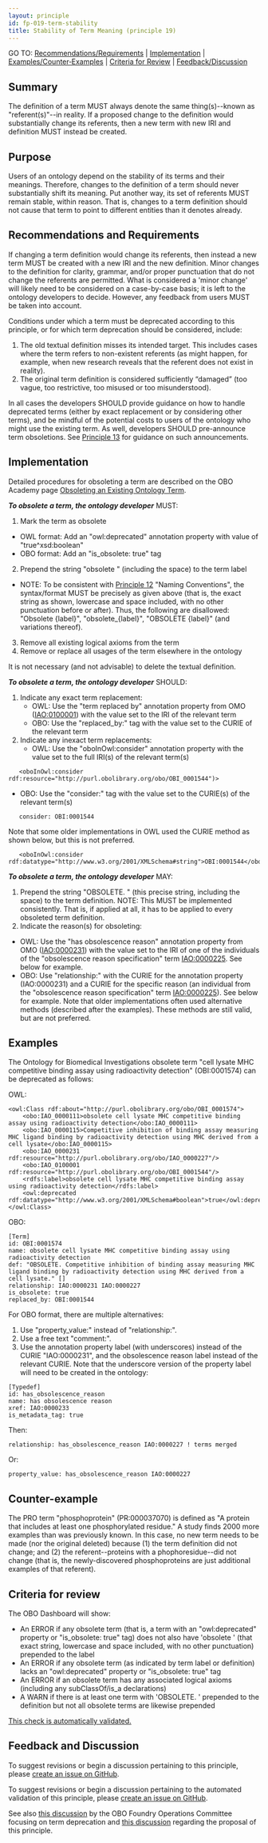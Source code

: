 ```yaml
---
layout: principle
id: fp-019-term-stability
title: Stability of Term Meaning (principle 19)
---
```


GO TO: [Recommendations/Requirements](#recommendations-and-requirements) &#124; [Implementation](#implementation) &#124; [Examples/Counter&#8209;Examples](#examples) &#124; [Criteria&nbsp;for&nbsp;Review](#criteria-for-review) &#124; [Feedback/Discussion](#feedback-and-discussion)

Summary
-------

The definition of a term MUST always denote the same thing(s)--known as "referent(s)"--in reality. If a proposed change to the definition would substantially change its referents, then a new term with new IRI and definition MUST instead be created.

Purpose
-------

Users of an ontology depend on the stability of its terms and their meanings. Therefore, changes to the definition of a term should never substantially shift its meaning. Put another way, its set of referents MUST remain stable, within reason. That is, changes to a term definition should not cause that term to point to different entities than it denotes already.

Recommendations and Requirements
-------

If changing a term definition would change its referents, then instead a new term MUST be created with a new IRI and the new definition. Minor changes to the definition for clarity, grammar, and/or proper punctuation that do not change the referents are permitted. What is considered a 'minor change' will likely need to be considered on a case-by-case basis; it is left to the ontology developers to decide. However, any feedback from users MUST be taken into account.

Conditions under which a term must be deprecated according to this principle, or for which term deprecation should be considered, include:

1) The old textual definition misses its intended target. This includes cases where the term refers to non-existent referents (as might happen, for example, when new research reveals that the referent does not exist in reality).
1) The original term definition is considered sufficiently “damaged” (too vague, too restrictive, too misused or too misunderstood).

In all cases the developers SHOULD provide guidance on how to handle deprecated terms (either by exact replacement or by considering other terms), and be mindful of the potential costs to users of the ontology who might use the existing term. As well, developers SHOULD pre-announce term obsoletions. See [Principle 13](http://obofoundry.org/principles/fp-013-notification.html) for guidance on such announcements.

Implementation
-------

Detailed procedures for obsoleting a term are described on the OBO Academy page [Obsoleting an Existing Ontology Term](https://oboacademy.github.io/obook/howto/obsolete-term/). 

<i><b>To obsolete a term, the ontology developer</b></i> MUST:
1) Mark the term as obsolete
  - OWL format: Add an "owl:deprecated" annotation property with value of "true^xsd:boolean"
  - OBO format: Add an "is_obsolete: true" tag
2) Prepend the string "obsolete " (including the space) to the term label
  - NOTE: To be consistent with [Principle 12](https://obofoundry.org/principles/fp-012-naming-conventions.html) "Naming Conventions", the syntax/format MUST be precisely as given above (that is, the exact string as shown, lowercase and space included, with no other punctuation before or after). Thus, the following are disallowed: "Obsolete {label}", "obsolete_{label}", "OBSOLETE {label}" (and variations thereof).
3) Remove all existing logical axioms from the term
4) Remove or replace all usages of the term elsewhere in the ontology

It is not necessary (and not advisable) to delete the textual definition.

<i><b>To obsolete a term, the ontology developer</b></i> SHOULD:
1) Indicate any exact term replacement:
   -  OWL: Use the "term replaced by" annotation property from OMO ([IAO:0100001](http://purl.obolibrary.org/obo/IAO_0100001)) with the value set to the IRI of the relevant term
   -  OBO: Use the "replaced_by:" tag with the value set to the CURIE of the relevant term
2) Indicate any inexact term replacements:
   -  OWL: Use the "oboInOwl:consider" annotation property with the value set to the full IRI(s) of the relevant term(s)
```
   <oboInOwl:consider rdf:resource="http://purl.obolibrary.org/obo/OBI_0001544")>
``` 

   -  OBO: Use the "consider:" tag with the value set to the CURIE(s) of the relevant term(s)
```
   consider: OBI:0001544
```

Note that some older implementations in OWL used the CURIE method as shown below, but this is not preferred.

```
   <oboInOwl:consider rdf:datatype="http://www.w3.org/2001/XMLSchema#string">OBI:0001544</oboInOwl:consider>
```
<i><b>To obsolete a term, the ontology developer</b></i> MAY:

1) Prepend the string "OBSOLETE. " (this precise string, including the space) to the term definition. NOTE: This MUST be implemented consistently. That is, if applied at all, it has to be applied to every obsoleted term definition.
2) Indicate the reason(s) for obsoleting:
  -  OWL: Use the "has obsolescence reason" annotation property from OMO ([IAO:0000231](http://purl.obolibrary.org/obo/IAO_0000231)) with the value set to the IRI of one of the individuals of the "obsolescence reason specification" term [IAO:0000225](http://purl.obolibrary.org/obo/IAO_0000225). See below for example.
  -  OBO: Use "relationship:" with the CURIE for the annotation property (IAO:0000231) and a CURIE for the specific reason (an individual from the "obsolescence reason specification" term [IAO:0000225](http://purl.obolibrary.org/obo/IAO_0000225)). See below for example. Note that older implementations often used alternative methods (described after the examples). These methods are still valid, but are not preferred.

Examples
-------

The Ontology for Biomedical Investigations obsolete term "cell lysate MHC competitive binding assay using radioactivity detection" (OBI:0001574) can be deprecated as follows:

OWL: 
```
<owl:Class rdf:about="http://purl.obolibrary.org/obo/OBI_0001574">
    <obo:IAO_0000111>obsolete cell lysate MHC competitive binding assay using radioactivity detection</obo:IAO_0000111>
    <obo:IAO_0000115>Competitive inhibition of binding assay measuring MHC ligand binding by radioactivity detection using MHC derived from a cell lysate</obo:IAO_0000115>
    <obo:IAO_0000231 rdf:resource="http://purl.obolibrary.org/obo/IAO_0000227"/>
    <obo:IAO_0100001 rdf:resource="http://purl.obolibrary.org/obo/OBI_0001544"/>
    <rdfs:label>obsolete cell lysate MHC competitive binding assay using radioactivity detection</rdfs:label>
    <owl:deprecated rdf:datatype="http://www.w3.org/2001/XMLSchema#boolean">true</owl:deprecated>
</owl:Class>
```

OBO: 
```
[Term]
id: OBI:0001574
name: obsolete cell lysate MHC competitive binding assay using radioactivity detection
def: "OBSOLETE. Competitive inhibition of binding assay measuring MHC ligand binding by radioactivity detection using MHC derived from a cell lysate." []
relationship: IAO:0000231 IAO:0000227
is_obsolete: true
replaced_by: OBI:0001544
```
For OBO format, there are multiple alternatives:
1) Use "property_value:" instead of "relationship:".
1) Use a free text "comment:". 
1) Use the annotation property label (with underscores) instead of the CURIE "IAO:0000231", and the obsolescence reason label instead of the relevant CURIE. Note that the underscore version of the property label will need to be created in the ontology:
```
[Typedef]
id: has_obsolescence_reason
name: has obsolescence reason
xref: IAO:0000233
is_metadata_tag: true
```
Then:
```
relationship: has_obsolescence_reason IAO:0000227 ! terms merged
```
Or:
```
property_value: has_obsolescence_reason IAO:0000227
```

Counter-example
-------

The PRO term "phosphoprotein" (PR:000037070) is defined as "A protein that includes at least one phosphorylated residue." A study finds 2000 more examples than was previously known. In this case, no new term needs to be made (nor the original deleted) because (1) the term definition did not change; and (2) the referent--proteins with a phophoresidue--did not change (that is, the newly-discovered phosphoproteins are just additional examples of that referent).

Criteria for review
-------

The OBO Dashboard will show:
- An ERROR if any obsolete term (that is, a term with an "owl:deprecated" property or "is_obsolete: true" tag) does not also have 'obsolete ' (that exact string, lowercase and space included, with no other punctuation) prepended to the label
- An ERROR if any obsolete term (as indicated by term label or definition) lacks an "owl:deprecated" property or "is_obsolete: true" tag
- An ERROR if an obsolete term has any associated logical axioms (including any subClassOf/is_a declarations)
- A WARN if there is at least one term with 'OBSOLETE. ' prepended to the definition but not all obsolete terms are likewise prepended

[This check is automatically validated.](checks/fp_019)

Feedback and Discussion
-------

To suggest revisions or begin a discussion pertaining to this principle, please [create an issue on GitHub](https://github.com/OBOFoundry/OBOFoundry.github.io/issues/new?labels=attn%3A+Editorial+WG,principles&title=Principle+%2319+%22Stability%22of%22Term%22Meaning%22+%3CENTER+ISSUE+TITLE%3E).

To suggest revisions or begin a discussion pertaining to the automated validation of this principle, please [create an issue on GitHub]().

See also [this discussion](https://github.com/OBOFoundry/OBOFoundry.github.io/issues/597) by the OBO Foundry Operations Committee focusing on term deprecation and [this discussion](https://github.com/OBOFoundry/OBOFoundry.github.io/issues/964) regarding the proposal of this principle.
